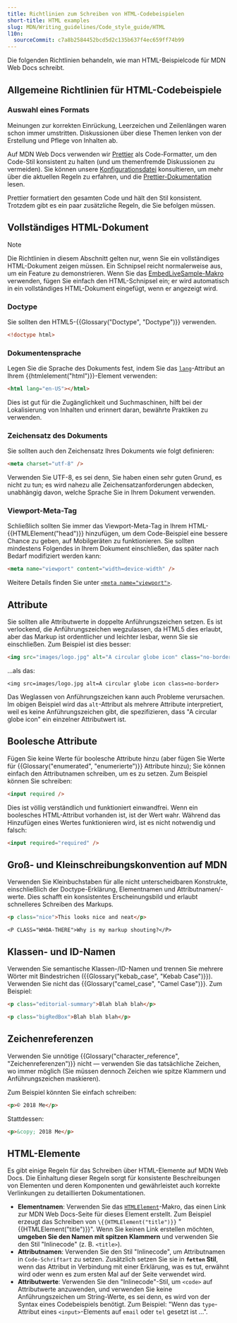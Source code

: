 ```yaml
---
title: Richtlinien zum Schreiben von HTML-Codebeispielen
short-title: HTML examples
slug: MDN/Writing_guidelines/Code_style_guide/HTML
l10n:
  sourceCommit: c7a8b2584452bcd5d2c135b637f4ec659ff74b99
---
```


Die folgenden Richtlinien behandeln, wie man HTML-Beispielcode für MDN Web Docs schreibt.

## Allgemeine Richtlinien für HTML-Codebeispiele

### Auswahl eines Formats

Meinungen zur korrekten Einrückung, Leerzeichen und Zeilenlängen waren schon immer umstritten. Diskussionen über diese Themen lenken von der Erstellung und Pflege von Inhalten ab.

Auf MDN Web Docs verwenden wir [Prettier](https://prettier.io/) als Code-Formatter, um den Code-Stil konsistent zu halten (und um themenfremde Diskussionen zu vermeiden). Sie können unsere [Konfigurationsdatei](https://github.com/mdn/content/blob/main/.prettierrc.json) konsultieren, um mehr über die aktuellen Regeln zu erfahren, und die [Prettier-Dokumentation](https://prettier.io/docs/index.html) lesen.

Prettier formatiert den gesamten Code und hält den Stil konsistent. Trotzdem gibt es ein paar zusätzliche Regeln, die Sie befolgen müssen.

## Vollständiges HTML-Dokument

> [!NOTE]
> Die Richtlinien in diesem Abschnitt gelten nur, wenn Sie ein vollständiges HTML-Dokument zeigen müssen. Ein Schnipsel reicht normalerweise aus, um ein Feature zu demonstrieren. Wenn Sie das [EmbedLiveSample-Makro](/de/docs/MDN/Writing_guidelines/Page_structures/Code_examples#live_samples) verwenden, fügen Sie einfach den HTML-Schnipsel ein; er wird automatisch in ein vollständiges HTML-Dokument eingefügt, wenn er angezeigt wird.

### Doctype

Sie sollten den HTML5-{{Glossary("Doctype", "Doctype")}} verwenden.

```html example-good
<!doctype html>
```

### Dokumentensprache

Legen Sie die Sprache des Dokuments fest, indem Sie das [`lang`](/de/docs/Web/HTML/Reference/Global_attributes/lang)-Attribut an Ihrem {{htmlelement("html")}}-Element verwenden:

```html example-good
<html lang="en-US"></html>
```

Dies ist gut für die Zugänglichkeit und Suchmaschinen, hilft bei der Lokalisierung von Inhalten und erinnert daran, bewährte Praktiken zu verwenden.

### Zeichensatz des Dokuments

Sie sollten auch den Zeichensatz Ihres Dokuments wie folgt definieren:

```html example-good
<meta charset="utf-8" />
```

Verwenden Sie UTF-8, es sei denn, Sie haben einen sehr guten Grund, es nicht zu tun; es wird nahezu alle Zeichensatzanforderungen abdecken, unabhängig davon, welche Sprache Sie in Ihrem Dokument verwenden.

### Viewport-Meta-Tag

Schließlich sollten Sie immer das Viewport-Meta-Tag in Ihrem HTML-{{HTMLElement("head")}} hinzufügen, um dem Code-Beispiel eine bessere Chance zu geben, auf Mobilgeräten zu funktionieren. Sie sollten mindestens Folgendes in Ihrem Dokument einschließen, das später nach Bedarf modifiziert werden kann:

```html example-good
<meta name="viewport" content="width=device-width" />
```

Weitere Details finden Sie unter [`<meta name="viewport">`](/de/docs/Web/HTML/Reference/Elements/meta/name/viewport).

## Attribute

Sie sollten alle Attributwerte in doppelte Anführungszeichen setzen. Es ist verlockend, die Anführungszeichen wegzulassen, da HTML5 dies erlaubt, aber das Markup ist ordentlicher und leichter lesbar, wenn Sie sie einschließen. Zum Beispiel ist dies besser:

```html example-good
<img src="images/logo.jpg" alt="A circular globe icon" class="no-border" />
```

…als das:

```html-nolint example-bad
<img src=images/logo.jpg alt=A circular globe icon class=no-border>
```

Das Weglassen von Anführungszeichen kann auch Probleme verursachen. Im obigen Beispiel wird das `alt`-Attribut als mehrere Attribute interpretiert, weil es keine Anführungszeichen gibt, die spezifizieren, dass "A circular globe icon" ein einzelner Attributwert ist.

## Boolesche Attribute

Fügen Sie keine Werte für boolesche Attribute hinzu (aber fügen Sie Werte für {{Glossary("enumerated", "enumerierte")}} Attribute hinzu); Sie können einfach den Attributnamen schreiben, um es zu setzen. Zum Beispiel können Sie schreiben:

```html example-good
<input required />
```

Dies ist völlig verständlich und funktioniert einwandfrei. Wenn ein boolesches HTML-Attribut vorhanden ist, ist der Wert wahr. Während das Hinzufügen eines Wertes funktionieren wird, ist es nicht notwendig und falsch:

```html example-bad
<input required="required" />
```

## Groß- und Kleinschreibungskonvention auf MDN

Verwenden Sie Kleinbuchstaben für alle nicht unterscheidbaren Konstrukte, einschließlich der Doctype-Erklärung, Elementnamen und Attributnamen/-werte. Dies schafft ein konsistentes Erscheinungsbild und erlaubt schnelleres Schreiben des Markups.

```html example-good
<p class="nice">This looks nice and neat</p>
```

```html-nolint example-bad
<P CLASS="WHOA-THERE">Why is my markup shouting?</P>
```

## Klassen- und ID-Namen

Verwenden Sie semantische Klassen-/ID-Namen und trennen Sie mehrere Wörter mit Bindestrichen ({{Glossary("kebab_case", "Kebab Case")}}). Verwenden Sie nicht das {{Glossary("camel_case", "Camel Case")}}. Zum Beispiel:

```html example-good
<p class="editorial-summary">Blah blah blah</p>
```

```html example-bad
<p class="bigRedBox">Blah blah blah</p>
```

## Zeichenreferenzen

Verwenden Sie unnötige {{Glossary("character_reference", "Zeichenreferenzen")}} nicht — verwenden Sie das tatsächliche Zeichen, wo immer möglich (Sie müssen dennoch Zeichen wie spitze Klammern und Anführungszeichen maskieren).

Zum Beispiel könnten Sie einfach schreiben:

```html example-good
<p>© 2018 Me</p>
```

Stattdessen:

```html example-bad
<p>&copy; 2018 Me</p>
```

## HTML-Elemente

Es gibt einige Regeln für das Schreiben über HTML-Elemente auf MDN Web Docs. Die Einhaltung dieser Regeln sorgt für konsistente Beschreibungen von Elementen und deren Komponenten und gewährleistet auch korrekte Verlinkungen zu detaillierten Dokumentationen.

- **Elementnamen**: Verwenden Sie das [`HTMLElement`](https://github.com/mdn/rari/blob/main/crates/rari-doc/src/templ/templs/links/htmlxref.rs)-Makro, das einen Link zur MDN Web Docs-Seite für dieses Element erstellt. Zum Beispiel erzeugt das Schreiben von `\{{HTMLElement("title")}}` "{{HTMLElement("title")}}".
  Wenn Sie keinen Link erstellen möchten, **umgeben Sie den Namen mit spitzen Klammern** und verwenden Sie den Stil "Inlinecode" (z. B. `<title>`).
- **Attributnamen**: Verwenden Sie den Stil "Inlinecode", um Attributnamen in `Code-Schriftart` zu setzen.
  Zusätzlich setzen Sie sie in **`fetten` Stil**, wenn das Attribut in Verbindung mit einer Erklärung, was es tut, erwähnt wird oder wenn es zum ersten Mal auf der Seite verwendet wird.
- **Attributwerte**: Verwenden Sie den "Inlinecode"-Stil, um `<code>` auf Attributwerte anzuwenden, und verwenden Sie keine Anführungszeichen um String-Werte, es sei denn, es wird von der Syntax eines Codebeispiels benötigt. Zum Beispiel: "Wenn das `type`-Attribut eines `<input>`-Elements auf `email` oder `tel` gesetzt ist ...".
